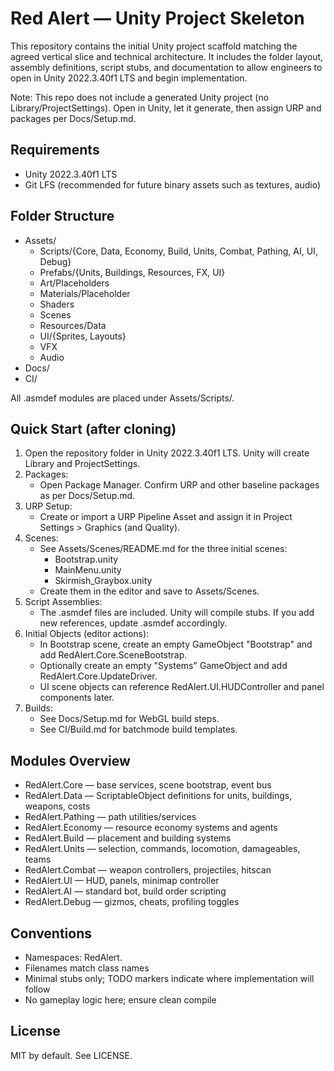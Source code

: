 # Red Alert — Unity Project Skeleton

This repository contains the initial Unity project scaffold matching the agreed vertical slice and technical architecture. It includes the folder layout, assembly definitions, script stubs, and documentation to allow engineers to open in Unity 2022.3.40f1 LTS and begin implementation.

Note: This repo does not include a generated Unity project (no Library/ProjectSettings). Open in Unity, let it generate, then assign URP and packages per Docs/Setup.md.

## Requirements
- Unity 2022.3.40f1 LTS
- Git LFS (recommended for future binary assets such as textures, audio)

## Folder Structure
- Assets/
  - Scripts/{Core, Data, Economy, Build, Units, Combat, Pathing, AI, UI, Debug}
  - Prefabs/{Units, Buildings, Resources, FX, UI}
  - Art/Placeholders
  - Materials/Placeholder
  - Shaders
  - Scenes
  - Resources/Data
  - UI/{Sprites, Layouts}
  - VFX
  - Audio
- Docs/
- CI/

All .asmdef modules are placed under Assets/Scripts/<Module>.

## Quick Start (after cloning)
1) Open the repository folder in Unity 2022.3.40f1 LTS. Unity will create Library and ProjectSettings.
2) Packages:
   - Open Package Manager. Confirm URP and other baseline packages as per Docs/Setup.md.
3) URP Setup:
   - Create or import a URP Pipeline Asset and assign it in Project Settings > Graphics (and Quality).
4) Scenes:
   - See Assets/Scenes/README.md for the three initial scenes:
     - Bootstrap.unity
     - MainMenu.unity
     - Skirmish_Graybox.unity
   - Create them in the editor and save to Assets/Scenes.
5) Script Assemblies:
   - The .asmdef files are included. Unity will compile stubs. If you add new references, update .asmdef accordingly.
6) Initial Objects (editor actions):
   - In Bootstrap scene, create an empty GameObject "Bootstrap" and add RedAlert.Core.SceneBootstrap.
   - Optionally create an empty "Systems" GameObject and add RedAlert.Core.UpdateDriver.
   - UI scene objects can reference RedAlert.UI.HUDController and panel components later.
7) Builds:
   - See Docs/Setup.md for WebGL build steps.
   - See CI/Build.md for batchmode build templates.

## Modules Overview
- RedAlert.Core — base services, scene bootstrap, event bus
- RedAlert.Data — ScriptableObject definitions for units, buildings, weapons, costs
- RedAlert.Pathing — path utilities/services
- RedAlert.Economy — resource economy systems and agents
- RedAlert.Build — placement and building systems
- RedAlert.Units — selection, commands, locomotion, damageables, teams
- RedAlert.Combat — weapon controllers, projectiles, hitscan
- RedAlert.UI — HUD, panels, minimap controller
- RedAlert.AI — standard bot, build order scripting
- RedAlert.Debug — gizmos, cheats, profiling toggles

## Conventions
- Namespaces: RedAlert.<Module>
- Filenames match class names
- Minimal stubs only; TODO markers indicate where implementation will follow
- No gameplay logic here; ensure clean compile

## License
MIT by default. See LICENSE.